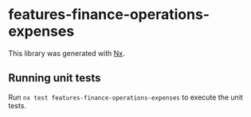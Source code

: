 # features-finance-operations-expenses

This library was generated with [Nx](https://nx.dev).

## Running unit tests

Run `nx test features-finance-operations-expenses` to execute the unit tests.
